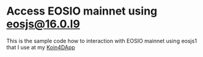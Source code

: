 # Access EOSIO mainnet using eosjs@16.0.l9

This is the sample code how to interaction with EOSIO mainnet using eosjs1 that I use at my <a href="https://koin4dapp.appspot.com">Koin4DApp</a>
